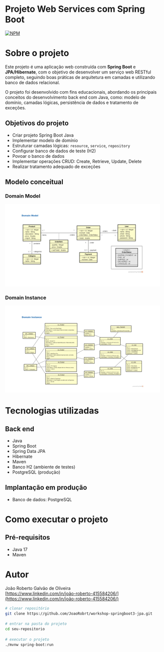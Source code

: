 # Projeto Web Services com Spring Boot
[![NPM](https://img.shields.io/npm/l/react)](https://github.com/joaogalvao/seu-repositorio/blob/main/LICENSE)

# Sobre o projeto

Este projeto é uma aplicação web construída com **Spring Boot** e **JPA/Hibernate**, com o objetivo de desenvolver um serviço web RESTful completo, seguindo boas práticas de arquitetura em camadas e utilizando banco de dados relacional.

O projeto foi desenvolvido com fins educacionais, abordando os principais conceitos do desenvolvimento back end com Java, como: modelo de domínio, camadas lógicas, persistência de dados e tratamento de exceções.

## Objetivos do projeto

- Criar projeto Spring Boot Java  
- Implementar modelo de domínio  
- Estruturar camadas lógicas: `resource`, `service`, `repository`  
- Configurar banco de dados de teste (H2)  
- Povoar o banco de dados  
- Implementar operações CRUD: Create, Retrieve, Update, Delete  
- Realizar tratamento adequado de exceções  

## Modelo conceitual

### Domain Model
![Modelo Conceitual 1](https://github.com/JoaoRobrt/workshop-springboot3-jpa/blob/main/api-ecomerce/assets/modelo-conceitual-1.png?raw=true)

### Domain Instance
![Modelo Conceitual 2](https://github.com/JoaoRobrt/workshop-springboot3-jpa/blob/main/api-ecomerce/assets/modelo-conceitual-2.png)

# Tecnologias utilizadas

## Back end
- Java
- Spring Boot
- Spring Data JPA
- Hibernate
- Maven
- Banco H2 (ambiente de testes)
- PostgreSQL (produção)

## Implantação em produção
- Banco de dados: PostgreSQL

# Como executar o projeto

## Pré-requisitos
- Java 17
- Maven

# Autor

João Roberto Galvão de Oliveira  
[https://www.linkedin.com/in/joão-roberto-415584206/](https://www.linkedin.com/in/joão-roberto-415584206/)


```bash
# clonar repositório
git clone https://github.com/JoaoRobrt/workshop-springboot3-jpa.git

# entrar na pasta do projeto
cd seu-repositorio

# executar o projeto
./mvnw spring-boot:run


